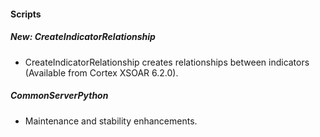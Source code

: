
#### Scripts
##### New: CreateIndicatorRelationship
- CreateIndicatorRelationship creates relationships between indicators (Available from Cortex XSOAR 6.2.0).
##### CommonServerPython
- Maintenance and stability enhancements.
